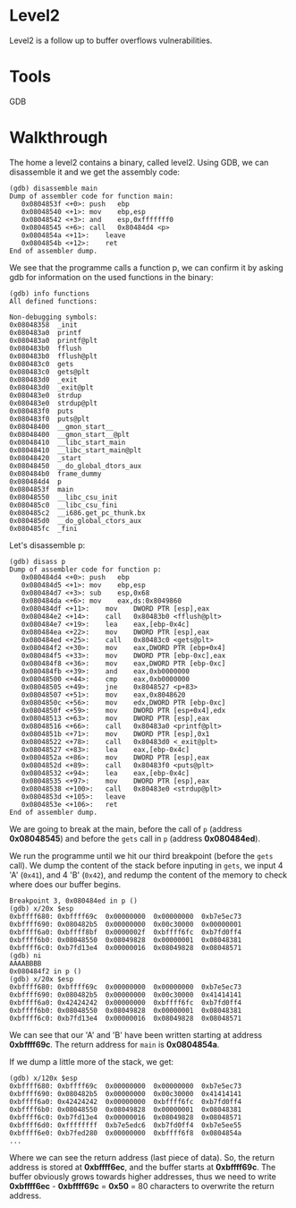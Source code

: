 # Level2
Level2 is a follow up to buffer overflows vulnerabilities. 

# Tools
GDB

# Walkthrough
The home a level2 contains a binary, called level2. 
Using GDB, we can disassemble it and we get the assembly code:
```
(gdb) disassemble main
Dump of assembler code for function main:
   0x0804853f <+0>:	push   ebp
   0x08048540 <+1>:	mov    ebp,esp
   0x08048542 <+3>:	and    esp,0xfffffff0
   0x08048545 <+6>:	call   0x80484d4 <p>
   0x0804854a <+11>:	leave
   0x0804854b <+12>:	ret
End of assembler dump.
```

We see that the programme calls a function p, we can confirm it by asking gdb for information on the used functions in the binary:

```
(gdb) info functions
All defined functions:

Non-debugging symbols:
0x08048358  _init
0x080483a0  printf
0x080483a0  printf@plt
0x080483b0  fflush
0x080483b0  fflush@plt
0x080483c0  gets
0x080483c0  gets@plt
0x080483d0  _exit
0x080483d0  _exit@plt
0x080483e0  strdup
0x080483e0  strdup@plt
0x080483f0  puts
0x080483f0  puts@plt
0x08048400  __gmon_start__
0x08048400  __gmon_start__@plt
0x08048410  __libc_start_main
0x08048410  __libc_start_main@plt
0x08048420  _start
0x08048450  __do_global_dtors_aux
0x080484b0  frame_dummy
0x080484d4  p
0x0804853f  main
0x08048550  __libc_csu_init
0x080485c0  __libc_csu_fini
0x080485c2  __i686.get_pc_thunk.bx
0x080485d0  __do_global_ctors_aux
0x080485fc  _fini
```
Let's disassemble p:
```
(gdb) disass p
Dump of assembler code for function p:
   0x080484d4 <+0>:	push   ebp
   0x080484d5 <+1>:	mov    ebp,esp
   0x080484d7 <+3>:	sub    esp,0x68
   0x080484da <+6>:	mov    eax,ds:0x8049860
   0x080484df <+11>:	mov    DWORD PTR [esp],eax
   0x080484e2 <+14>:	call   0x80483b0 <fflush@plt>
   0x080484e7 <+19>:	lea    eax,[ebp-0x4c]
   0x080484ea <+22>:	mov    DWORD PTR [esp],eax
   0x080484ed <+25>:	call   0x80483c0 <gets@plt>
   0x080484f2 <+30>:	mov    eax,DWORD PTR [ebp+0x4]
   0x080484f5 <+33>:	mov    DWORD PTR [ebp-0xc],eax
   0x080484f8 <+36>:	mov    eax,DWORD PTR [ebp-0xc]
   0x080484fb <+39>:	and    eax,0xb0000000
   0x08048500 <+44>:	cmp    eax,0xb0000000
   0x08048505 <+49>:	jne    0x8048527 <p+83>
   0x08048507 <+51>:	mov    eax,0x8048620
   0x0804850c <+56>:	mov    edx,DWORD PTR [ebp-0xc]
   0x0804850f <+59>:	mov    DWORD PTR [esp+0x4],edx
   0x08048513 <+63>:	mov    DWORD PTR [esp],eax
   0x08048516 <+66>:	call   0x80483a0 <printf@plt>
   0x0804851b <+71>:	mov    DWORD PTR [esp],0x1
   0x08048522 <+78>:	call   0x80483d0 <_exit@plt>
   0x08048527 <+83>:	lea    eax,[ebp-0x4c]
   0x0804852a <+86>:	mov    DWORD PTR [esp],eax
   0x0804852d <+89>:	call   0x80483f0 <puts@plt>
   0x08048532 <+94>:	lea    eax,[ebp-0x4c]
   0x08048535 <+97>:	mov    DWORD PTR [esp],eax
   0x08048538 <+100>:	call   0x80483e0 <strdup@plt>
   0x0804853d <+105>:	leave
   0x0804853e <+106>:	ret
End of assembler dump.
```

We are going to break at the main, before the call of `p` (address **0x08048545**) and before the `gets` call in `p` (address **0x080484ed**). 

We run the programme until we hit our third breakpoint (before the `gets` call).
We dump the content of the stack before inputing in `gets`, we input 4 'A' (`0x41`), and 4 'B' (`0x42`), and redump the content of the memory to check where does our buffer begins.

```
Breakpoint 3, 0x080484ed in p ()
(gdb) x/20x $esp
0xbffff680:	0xbffff69c	0x00000000	0x00000000	0xb7e5ec73
0xbffff690:	0x080482b5	0x00000000	0x00c30000	0x00000001
0xbffff6a0:	0xbffff8bf	0x0000002f	0xbffff6fc	0xb7fd0ff4
0xbffff6b0:	0x08048550	0x08049828	0x00000001	0x08048381
0xbffff6c0:	0xb7fd13e4	0x00000016	0x08049828	0x08048571
(gdb) ni
AAAABBBB
0x080484f2 in p ()
(gdb) x/20x $esp
0xbffff680:	0xbffff69c	0x00000000	0x00000000	0xb7e5ec73
0xbffff690:	0x080482b5	0x00000000	0x00c30000	0x41414141
0xbffff6a0:	0x42424242	0x00000000	0xbffff6fc	0xb7fd0ff4
0xbffff6b0:	0x08048550	0x08049828	0x00000001	0x08048381
0xbffff6c0:	0xb7fd13e4	0x00000016	0x08049828	0x08048571
```
We can see that our 'A' and 'B' have been written starting at address **0xbffff69c**.
The return address for `main` is **0x0804854a**. 

If we dump a little more of the stack, we get:
```
(gdb) x/120x $esp
0xbffff680:	0xbffff69c	0x00000000	0x00000000	0xb7e5ec73
0xbffff690:	0x080482b5	0x00000000	0x00c30000	0x41414141
0xbffff6a0:	0x42424242	0x00000000	0xbffff6fc	0xb7fd0ff4
0xbffff6b0:	0x08048550	0x08049828	0x00000001	0x08048381
0xbffff6c0:	0xb7fd13e4	0x00000016	0x08049828	0x08048571
0xbffff6d0:	0xffffffff	0xb7e5edc6	0xb7fd0ff4	0xb7e5ee55
0xbffff6e0:	0xb7fed280	0x00000000	0xbffff6f8	0x0804854a
...
```
Where we can see the return address (last piece of data).
So, the return address is stored at **0xbffff6ec**, and the buffer starts at **0xbffff69c**. The buffer obviously grows towards higher addresses, thus we need to write **0xbffff6ec** - **0xbffff69c** = **0x50** = 80 characters to overwrite the return address.

